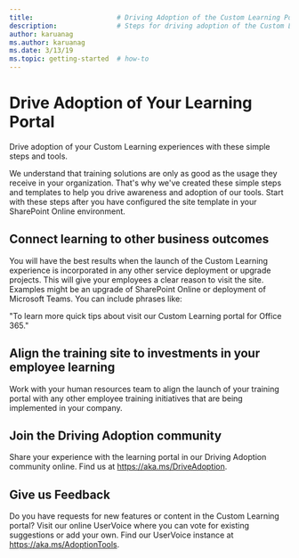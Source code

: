 ```yaml
---
title:                     # Driving Adoption of the Custom Learning Portal
description:               # Steps for driving adoption of the Custom Learning portal
author: karuanag
ms.author: karuanag
ms.date: 3/13/19
ms.topic: getting-started  # how-to
---
```


# Drive Adoption of Your Learning Portal

Drive adoption of your Custom Learning experiences with these simple steps and tools. 

We understand that training solutions are only as good as the usage they receive in your organization. That's why we've created these simple steps and templates to help you drive awareness and adoption of our tools. Start with these steps after you have configured the site template in your SharePoint Online environment.

## Connect learning to other business outcomes
You will have the best results when the launch of the Custom Learning experience is incorporated in any other service deployment or upgrade projects.  This will give your employees a clear reason to visit the site.  Examples might be an upgrade of SharePoint Online or deployment of Microsoft Teams.  You can include phrases like:

"To learn more quick tips about <Insert service name here> visit our Custom Learning portal for Office 365." 

## Align the training site to investments in your employee learning 

Work with your human resources team to align the launch of your training portal with any other employee training initiatives that are being implemented in your company. 

## Join the Driving Adoption community

Share your experience with the learning portal in our Driving Adoption community online.  Find us at https://aka.ms/DriveAdoption.

## Give us Feedback

Do you have requests for new features or content in the Custom Learning portal?  Visit our online UserVoice where you can vote for existing suggestions or add your own.  Find our UserVoice instance at https://aka.ms/AdoptionTools.
